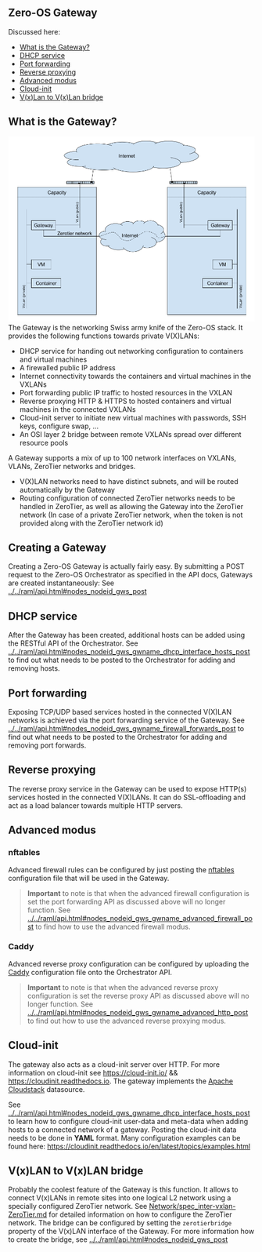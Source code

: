 ## Zero-OS Gateway

Discussed here:
- [What is the Gateway?](#what-is-the-Gateway)
- [DHCP service](#dhcp-service)
- [Port forwarding](#port-forwarding)
- [Reverse proxying](#reverse-proxying)
- [Advanced modus](#advanced-modus)
- [Cloud-init](#cloud-init)
- [V(x)Lan to V(x)Lan bridge](#vxlan-to-vxlan-bridge)

## What is the Gateway?
![Gateway](gateway.png)
The Gateway is the networking Swiss army knife of the Zero-OS stack. It provides the following functions towards private V(X)LANs:
- DHCP service for handing out networking configuration to containers and virtual machines
- A firewalled public IP address
- Internet connectivity towards the containers and virtual machines in the VXLANs
- Port forwarding public IP traffic to hosted resources in the VXLAN
- Reverse proxying HTTP & HTTPS to hosted containers and virtual machines in the connected VXLANs
- Cloud-init server to initiate new virtual machines with passwords, SSH keys, configure swap, ...
- An OSI layer 2 bridge between remote VXLANs spread over different resource pools

A Gateway supports a mix of up to 100 network interfaces on VXLANs, VLANs, ZeroTier networks and bridges.
- V(X)LAN networks need to have distinct subnets, and will be routed automatically by the Gateway
- Routing configuration of connected ZeroTier networks needs to be handled in ZeroTier, as well as allowing the Gateway into the ZeroTier network (In case of a private ZeroTier network, when the token is not provided along with the ZeroTier network id)

## Creating a Gateway
Creating a Zero-OS Gateway is actually fairly easy. By submitting a POST request to the Zero-OS Orchestrator as specified in the API docs, Gateways are created instantaneously:
See [../../raml/api.html#nodes_nodeid_gws_post](https://htmlpreviewer.github.io/?../../raml/api.html#nodes__nodeid__gws_post)

## DHCP service
After the Gateway has been created, additional hosts can be added using the RESTful API of the Orchestrator. See [../../raml/api.html#nodes_nodeid_gws_gwname_dhcp_interface_hosts_post](https://htmlpreviewer.github.io/?../../raml/api.html#nodes__nodeid__gws__gwname__dhcp__interface__hosts_post) to find out what needs to be posted to the Orchestrator for adding and removing hosts.

## Port forwarding
Exposing TCP/UDP based services hosted in the connected V(X)LAN networks is achieved via the port forwarding service of the Gateway. See [../../raml/api.html#nodes_nodeid_gws_gwname_firewall_forwards_post](https://htmlpreviewer.github.io/?../../raml/api.html#nodes__nodeid__gws__gwname__firewall_forwards_post) to find out what needs to be posted to the Orchestrator for adding and removing port forwards.

## Reverse proxying
The reverse proxy service in the Gateway can be used to expose HTTP(s) services hosted in the connected V(X)LANs. It can do SSL-offloading and act as a load balancer towards multiple HTTP servers.

## Advanced modus

### nftables
Advanced firewall rules can be configured by just posting the [nftables](https://en.wikipedia.org/wiki/Nftables) configuration file that will be used in the Gateway.

> **Important** to note is that when the advanced firewall configuration is set the port forwarding API as discussed above will no longer function. See [../../raml/api.html#nodes_nodeid_gws_gwname_advanced_firewall_post](https://htmlpreviewer.github.io/?../../raml/api.html#nodes__nodeid__gws__gwname__advanced_firewall_post) to find how to use the advanced firewall modus.

### Caddy
Advanced reverse proxy configuration can be configured by uploading the [Caddy](https://caddyserver.com/) configuration file onto the Orchestrator API.

> **Important** to note is that when the advanced reverse proxy configuration is set the reverse proxy API as discussed above will no longer function. See [../../raml/api.html#nodes_nodeid_gws_gwname_advanced_http_post](https://htmlpreviewer.github.io/?../../raml/api.html#nodes__nodeid__gws__gwname__advanced_http_post) to find out how to use the advanced reverse proxying modus.

## Cloud-init
The gateway also acts as a cloud-init server over HTTP. For more information on cloud-init see https://cloud-init.io/ && https://cloudinit.readthedocs.io.
The gateway implements the [Apache Cloudstack](https://cloudinit.readthedocs.io/en/latest/topics/datasources/cloudstack.html) datasource.

See [../../raml/api.html#nodes_nodeid_gws_gwname_dhcp_interface_hosts_post](https://htmlpreviewer.github.io/?../../raml/api.html#nodes__nodeid__gws__gwname__dhcp__interface__hosts_post) to learn how to configure cloud-init user-data and meta-data when adding hosts to a connected network of a gateway. Posting the cloud-init data needs to be done in **YAML** format. Many configuration examples can be found here: https://cloudinit.readthedocs.io/en/latest/topics/examples.html


## V(x)LAN to V(x)LAN bridge
Probably the coolest feature of the Gateway is this function. It allows to connect V(x)LANs in remote sites into one logical L2 network using a specially configured ZeroTier network. See [Network/spec_inter-vxlan-ZeroTier.md](../Network/spec_inter-vxlan-ZeroTier.md) for detailed information on how to configure the ZeroTier network.
The bridge can be configured by setting the `zerotierbridge` property of the V(x)LAN interface of the Gateway. For more information how to create the bridge, see [../../raml/api.html#nodes_nodeid_gws_post](https://htmlpreviewer.github.io/?../../raml/api.html#nodes__nodeid__gws_post)
